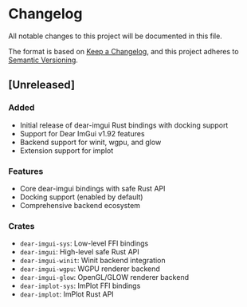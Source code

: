 # Changelog

All notable changes to this project will be documented in this file.

The format is based on [Keep a Changelog](https://keepachangelog.com/en/1.0.0/),
and this project adheres to [Semantic Versioning](https://semver.org/spec/v2.0.0.html).

## [Unreleased]

### Added
- Initial release of dear-imgui Rust bindings with docking support
- Support for Dear ImGui v1.92 features
- Backend support for winit, wgpu, and glow
- Extension support for implot

### Features
- Core dear-imgui bindings with safe Rust API
- Docking support (enabled by default)
- Comprehensive backend ecosystem

### Crates
- `dear-imgui-sys`: Low-level FFI bindings
- `dear-imgui`: High-level safe Rust API
- `dear-imgui-winit`: Winit backend integration
- `dear-imgui-wgpu`: WGPU renderer backend
- `dear-imgui-glow`: OpenGL/GLOW renderer backend
- `dear-implot-sys`: ImPlot FFI bindings
- `dear-implot`: ImPlot Rust API
